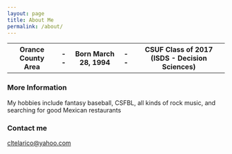 ```yaml
---
layout: page
title: About Me
permalink: /about/
---
```


<table>
  <tr>
    <th>Orance County Area </th><th>- -</th>
    <th> Born March 28, 1994 </th><th>- -</th>
    <th> CSUF Class of 2017 (ISDS - Decision Sciences)</th>
  </tr>
 </table>

### More Information

My hobbies include fantasy baseball, CSFBL, all kinds of rock music, and searching for good Mexican restaurants

### Contact me

[cltelarico@yahoo.com](mailto:cltelarico@yahoo.com)
